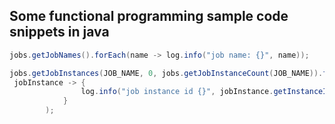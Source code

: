 ## Some functional programming sample code snippets in java

```java
jobs.getJobNames().forEach(name -> log.info("job name: {}", name));
```

```java
jobs.getJobInstances(JOB_NAME, 0, jobs.getJobInstanceCount(JOB_NAME)).forEach(
 jobInstance -> {
                log.info("job instance id {}", jobInstance.getInstanceId());
            }
        );
 ```
